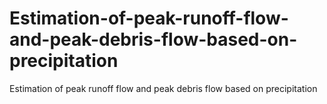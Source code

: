 # Estimation-of-peak-runoff-flow-and-peak-debris-flow-based-on-precipitation
Estimation of peak runoff flow and peak debris flow based on precipitation
